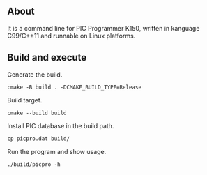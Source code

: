 ## About

It is a command line for PIC Programmer K150, written in kanguage C99/C++11 and runnable on Linux platforms.

## Build and execute

Generate the build.
```
cmake -B build . -DCMAKE_BUILD_TYPE=Release
```
Build target.
```
cmake --build build
```
Install PIC database in the build path.
```
cp picpro.dat build/
```
Run the program and show usage.
```
./build/picpro -h
```

